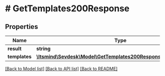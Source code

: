 # # GetTemplates200Response

## Properties

Name | Type | Description | Notes
------------ | ------------- | ------------- | -------------
**result** | **string** |  | [optional]
**templates** | [**\Itsmind\Sevdesk\Model\GetTemplates200ResponseTemplatesInner[]**](GetTemplates200ResponseTemplatesInner.md) |  | [optional]

[[Back to Model list]](../../README.md#models) [[Back to API list]](../../README.md#endpoints) [[Back to README]](../../README.md)
